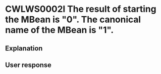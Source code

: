 # CWLWS0002I The result of starting the MBean is "0". The canonical name of the MBean is "1".

## Explanation

## User response